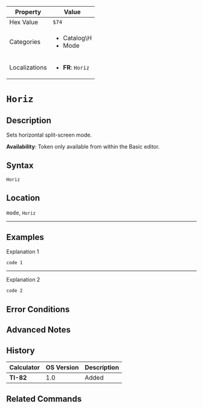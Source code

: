 | Property      | Value |
|---------------|-------|
| Hex Value     | `$74`|
| Categories    | <ul><li>Catalog\H</li><li>Mode</li></ul> |
| Localizations | <ul><li><b>FR</b>: `Horiz`</li></ul> |

# `Horiz`

## Description
Sets horizontal split-screen mode.


<b>Availability</b>: Token only available from within the Basic editor.

## Syntax
`Horiz`

## Location
<kbd>mode</kbd>, `Horiz`
<hr>

## Examples

Explanation 1
```ti-basic
code 1
```
---
Explanation 2
```ti-basic
code 2
```

## Error Conditions


## Advanced Notes


## History
| Calculator | OS Version | Description |
|------------|------------|-------------|
| <b>TI-82</b> | 1.0 | Added

## Related Commands

    